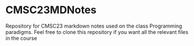 # CMSC23MDNotes
Repository for CMSC23 markdown notes used on the class Programming paradigms. Feel free to clone this repository if you want all the relevant files in the course


